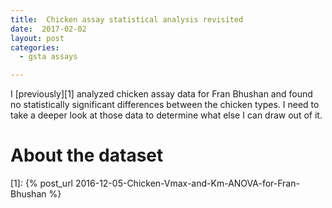 ```yaml
---
title:  Chicken assay statistical analysis revisited
date:  2017-02-02
layout: post
categories:
  - gsta assays

---
```

I [previously][1] analyzed chicken assay data for Fran Bhushan and found no statistically significant differences between the chicken types. I need to take a deeper look at those data to determine what else I can draw out of it.

# About the dataset


[1]: {% post_url 2016-12-05-Chicken-Vmax-and-Km-ANOVA-for-Fran-Bhushan %}
